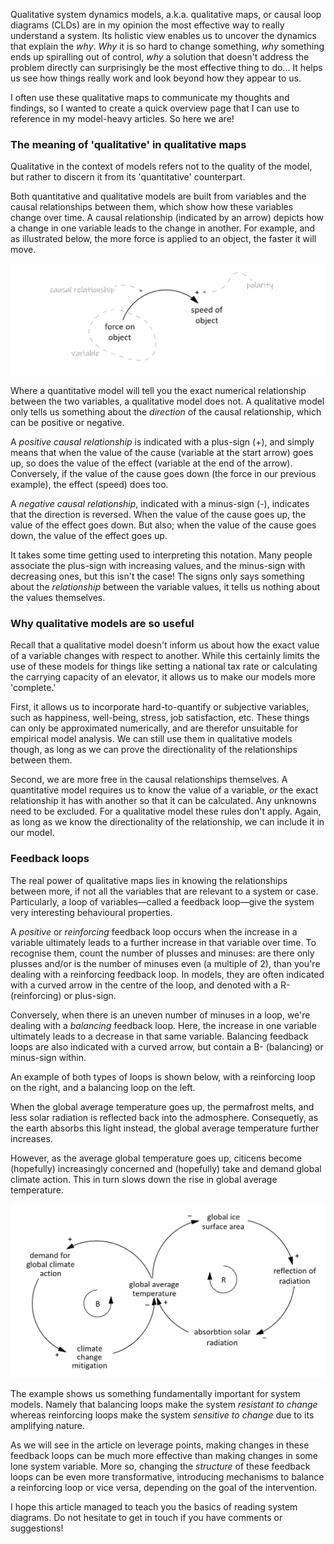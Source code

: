 Qualitative system dynamics models, a.k.a. qualitative maps, or causal loop diagrams (CLDs) are in my opinion the most effective way to really understand a system. Its holistic view enables us to uncover the dynamics that explain the *why*. *Why* it is so hard to change something, *why* something ends up spiralling out of control, *why* a solution that doesn't address the problem directly can surprisingly be the most effective thing to do... It helps us see how things really work and look beyond how they appear to us.

I often use these qualitative maps to communicate my thoughts and findings, so I wanted to create a quick overview page that I can use to reference in my model-heavy articles. So here we are!
### The meaning of 'qualitative' in qualitative maps
Qualitative in the context of models refers not to the quality of the model, but rather to discern it from its 'quantitative' counterpart.

Both quantitative and qualitative models are built from variables and the causal relationships between them, which show how these variables change over time. A causal relationship (indicated by an arrow) depicts how a change in one variable leads to the change in another. For example, and as illustrated below, the more force is applied to an object, the faster it will move.

![variables_and_causal_relationships 1.png](https://raw.githubusercontent.com/willem-klok/willem-klok.github.io/master/images/variables_and_causal_relationships.png)

Where a quantitative model will tell you the exact numerical relationship between the two variables, a qualitative model does not. A qualitative model only tells us something about the *direction* of the causal relationship, which can be positive or negative.

A *positive causal relationship* is indicated with a plus-sign (+), and simply means that when the value of the cause (variable at the start arrow) goes up, so does the value of the effect (variable at the end of the arrow). Conversely, if the value of the cause goes down (the force in our previous example), the effect (speed) does too.

A *negative causal relationship*, indicated with a minus-sign (-), indicates that the direction is reversed. When the value of the cause goes up, the value of the effect goes down. But also; when the value of the cause goes down, the value of the effect goes up.

It takes some time getting used to interpreting this notation. Many people associate the plus-sign with increasing values, and the minus-sign with decreasing ones, but this isn't the case! The signs only says something about the *relationship* between the variable values, it tells us nothing about the values themselves. 

### Why qualitative models are so useful
Recall that a qualitative model doesn't inform us about how the exact value of a variable changes with respect to another. While this certainly limits the use of these models for things like setting a national tax rate or calculating the carrying capacity of an elevator, it allows us to make our models more 'complete.'

First, it allows us to incorporate hard-to-quantify or subjective variables, such as happiness, well-being, stress, job satisfaction, etc. These things can only be approximated numerically, and are therefor unsuitable for empirical model analysis. We can still use them in qualitative models though, as long as we can prove the directionality of the relationships between them. 

Second, we are more free in the causal relationships themselves. A quantitative model requires us to know the value of a variable, *or* the exact relationship it has with another so that it can be calculated. Any unknowns need to be excluded. For a qualitative model these rules don't apply. Again, as long as we know the directionality of the relationship, we can include it in our model.

### Feedback loops
The real power of qualitative maps lies in knowing the relationships between more, if not all the variables that are relevant to a system or case. Particularly, a loop of variables—called a feedback loop—give the system very interesting behavioural properties.

A *positive* or *reinforcing* feedback loop occurs when the increase in a variable ultimately leads to a further increase in that variable over time. To recognise them, count the number of plusses and minuses: are there only plusses and/or is the number of minuses even (a multiple of 2), than you're dealing with a reinforcing feedback loop. In models, they are often indicated with a curved arrow in the centre of the loop, and denoted with a R- (reinforcing) or plus-sign.

Conversely, when there is an uneven number of minuses in a loop, we're dealing with a *balancing* feedback loop. Here, the increase in one variable ultimately leads to a decrease in that same variable. Balancing feedback loops are also indicated with a curved arrow, but contain a B- (balancing) or minus-sign within.

An example of both types of loops is shown below, with a reinforcing loop on the right, and a balancing loop on the left.

When the global average temperature goes up, the permafrost melts, and less solar radiation is reflected back into the admosphere. Consequetly, as the earth absorbs this light instead, the global average temperature further increases.

However, as the average global temperature goes up, citicens become (hopefully) increasingly concerned and (hopefully) take and demand global climate action. This in turn slows down the rise in global average temperature.

![feedback_loops_climate_change 1.png](https://raw.githubusercontent.com/willem-klok/willem-klok.github.io/master/images/feedback_loops_climate_change.png)

The example shows us something fundamentally important for system models. Namely that balancing loops make the system *resistant to change* whereas reinforcing loops make the system *sensitive to change* due to its amplifying nature.

As we will see in the article on leverage points, making changes in these feedback loops can be much more effective than making changes in some lone system variable. More so, changing the *structure* of these feedback loops can be even more transformative, introducing mechanisms to balance a reinforcing loop or vice versa, depending on the goal of the intervention.


I hope this article managed to teach you the basics of reading system diagrams. Do not hesitate to get in touch if you have comments or suggestions!
